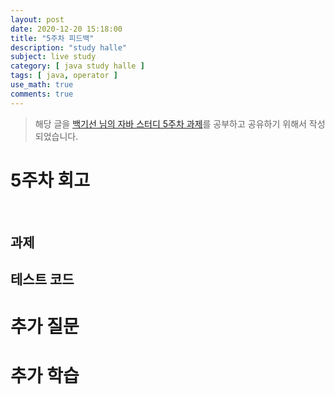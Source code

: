 ```yaml
---
layout: post
date: 2020-12-20 15:18:00
title: "5주차 피드백"
description: "study halle"
subject: live study
category: [ java study halle ]
tags: [ java, operator ]
use_math: true
comments: true
---
```


> 해당 글을 [백기선 님의 자바 스터디 5주차 과제](https://github.com/whiteship/live-study/issues/5)를 공부하고 공유하기 위해서 작성되었습니다.

# 5주차 회고

&nbsp;&nbsp;&nbsp;

## 과제



## 테스트 코드


# 추가 질문


# 추가 학습
